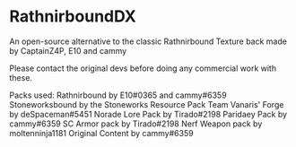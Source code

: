 # RathnirboundDX

An open-source alternative to the classic Rathnirbound Texture back made by CaptainZ4P, E10 and cammy

Please contact the original devs before doing any commercial work with these.



Packs used:
Rathnirbound by E10#0365 and cammy#6359
Stoneworksbound by the Stoneworks Resource Pack Team
Vanaris' Forge by deSpaceman#5451
Norade Lore Pack by Tirado#2198
Paridaey Pack by cammy#6359
SC Armor pack by Tirado#2198
Nerf Weapon pack by moltenninja1181
Original Content by cammy#6359
